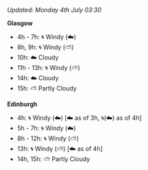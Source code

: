 *Updated: Monday 4th July 03:30*

**Glasgow**

* 4h - 7h: :cyclone: Windy (:cloud:)
* 8h, 9h: :cyclone: Windy (:partly_sunny:)
* 10h: :cloud: Cloudy
* 11h - 13h: :cyclone: Windy (:partly_sunny:)
* 14h: :cloud: Cloudy
* 15h: :partly_sunny: Partly Cloudy

**Edinburgh**

* 4h: :cyclone: Windy (:cloud:) [:cloud: as of 3h, :cyclone:(:cloud:) as of 4h]
* 5h - 7h: :cyclone: Windy (:cloud:)
* 8h - 12h: :cyclone: Windy (:partly_sunny:)
* 13h: :cyclone: Windy (:partly_sunny:) [:cloud: as of 4h]
* 14h, 15h: :partly_sunny: Partly Cloudy
